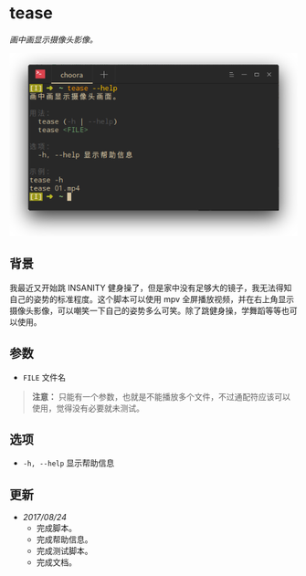 # tease

_画中画显示摄像头影像。_

![tease](../images/tease.png)

## 背景

我最近又开始跳 INSANITY 健身操了，但是家中没有足够大的镜子，我无法得知自己的姿势的标准程度。这个脚本可以使用 mpv 全屏播放视频，并在右上角显示摄像头影像，可以嘲笑一下自己的姿势多么可笑。除了跳健身操，学舞蹈等等也可以使用。

## 参数

* `FILE` 文件名

> **注意：** 只能有一个参数，也就是不能播放多个文件，不过通配符应该可以使用，觉得没有必要就未测试。

## 选项

* `-h, --help` 显示帮助信息

## 更新

* _2017/08/24_
  * 完成脚本。
  * 完成帮助信息。
  * 完成测试脚本。
  * 完成文档。


